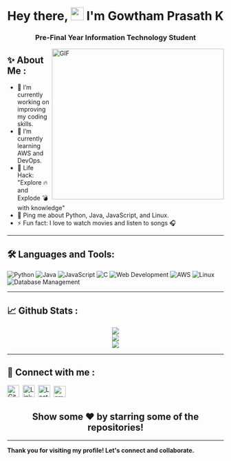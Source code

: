 <h1 align="center">Hey there, <img width="30px" src="https://media.tenor.com/images/3b388fe03da271d2674faf85eb7c3fcd/tenor.gif" />  I'm Gowtham Prasath K</h1>
<h3 align="center">Pre-Final Year Information Technology Student</h3>

<img align="right" alt="GIF" width="400" height="350" src="https://camo.githubusercontent.com/2309797487e5e969659a3b545c96151807b04120a9cc2985f632ec94ba00c9f3/68747470733a2f2f6d656469612e67697068792e636f6d2f6d656469612f53576f536b4e36447854737a71494b4571762f67697068792e676966" />

## ✨ About Me :
- 🔭 I’m currently working on improving my coding skills.
- 🌱 I’m currently learning AWS and DevOps.
- 🎯 Life Hack: "Explore 🔥 and Explode 💣 with knowledge"
- 💬 Ping me about Python, Java, JavaScript, and Linux.
- ⚡ Fun fact: I love to watch movies and listen to songs 🎧

---

## 🛠 Languages and Tools:

![Python](https://img.shields.io/badge/-Python-3776AB?style=for-the-badge&logo=python&logoColor=white)
![Java](https://img.shields.io/badge/-Java-007396?style=for-the-badge&logo=java&logoColor=white)
![JavaScript](https://img.shields.io/badge/-JavaScript-F7DF1E?style=for-the-badge&logo=javascript&logoColor=black)
![C](https://img.shields.io/badge/-C-A8B9CC?style=for-the-badge&logo=c&logoColor=white)
![Web Development](https://img.shields.io/badge/-Web%20Development-4DB33D?style=for-the-badge&logo=html5&logoColor=white)
![AWS](https://img.shields.io/badge/-AWS-232F3E?style=for-the-badge&logo=amazon-aws&logoColor=white)
![Linux](https://img.shields.io/badge/-Linux-FCC624?style=for-the-badge&logo=linux&logoColor=black)
![Database Management](https://img.shields.io/badge/-Database%20Management-4DB33D?style=for-the-badge&logo=database&logoColor=white)

---

## 📈 Github Stats :

<div align="center">
    <a href="https://github.com/gowthamprasath14">
      <img align="center" src="https://github-readme-stats.vercel.app/api?username=gowthamprasath14&show_icons=true&include_all_commits=true&count_private=true&line_height=40&theme=radical" />
    </a>
</div>

<div align="center">
    <a href="https://github.com/gowthamprasath14">
      <img align="center" src="https://github-readme-streak-stats.herokuapp.com/?user=gowthamprasath14&theme=radical" />
    </a>
</div>

<div align="center">
    <a href="https://github.com/gowthamprasath14">
      <img align="center" src="https://github-readme-stats.vercel.app/api/top-langs/?username=gowthamprasath14&layout=compact&theme=radical" />
    </a>
</div>

---

## 📲 Connect with me :
<p align="left">
  <p align="left">
  <a href="https://github.com/gowthamprasath14"><img alt="GitHub" title="GitHub" height="28" width="28" src="https://img.icons8.com/ios-glyphs/30/000000/github.png"></a>&nbsp;
  <a href="https://www.linkedin.com/in/your-profile"><img alt="LinkedIn" title="LinkedIn" height="28" width="28" src="https://img.icons8.com/color/48/000000/linkedin.png"></a>&nbsp;
<a href="https://leetcode.com/user6077f"><img alt="LeetCode" title="LeetCode" height="28" width="28" src="https://upload.wikimedia.org/wikipedia/commons/1/19/LeetCode_logo_black.png"></a>&nbsp;
  <a href="mailto:gowthamprasath.it22@bitsathy.ac.in"><img alt="gmail" title="gmail" height="26" width="28" src="https://upload.wikimedia.org/wikipedia/commons/thumb/7/7e/Gmail_icon_%282020%29.svg/512px-Gmail_icon_%282020%29.svg.png"></a>&nbsp;
</p>

<h2 align="center">Show some ❤️ by starring some of the repositories!</h2>

---

**Thank you for visiting my profile! Let's connect and collaborate.**

